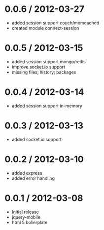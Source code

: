 0.0.6 / 2012-03-27
==================

  * added session support couch/memcached
  * created module connect-session


0.0.5 / 2012-03-15
==================

  * added session support mongo/redis
  * improve socket.io support
  * missing files; history; packages

0.0.4 / 2012-03-14
==================

  * added session support in-memory

0.0.3 / 2012-03-13
==================

  * added socket.io support

0.0.2 / 2012-03-10
==================

  * added express
  * added error handling

0.0.1 / 2012-03-08
==================

  * Initial release
  * jquery-mobile
  * html 5 bolierplate